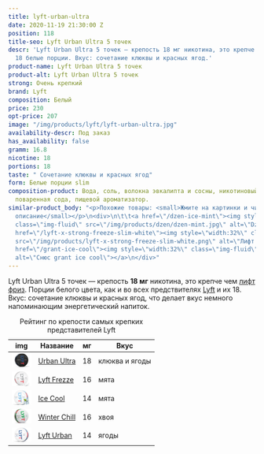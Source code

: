 ```yaml
---
title: lyft-urban-ultra
date: 2020-11-19 21:30:00 Z
position: 118
title-seo: Lyft Urban Ultra 5 точек
descr: 'Lyft Urban Ultra 5 точек — крепость 18 мг никотина, это крепче чем лифт фриз.
  18 белые порции. Вкус: сочетание клюквы и красных ягод.'
product-name: Lyft Urban Ultra 5 точек
product-alt: Lyft Urban Ultra 5 точек
strong: Очень крепкий
brand: Lyft
composition: Белый
price: 230
opt-price: 207
image: "/img/products/lyft/lyft-urban-ultra.jpg"
availability-descr: Под заказ
has_availability: false
gramm: 16.8
nicotine: 18
portions: 18
taste: " Сочетание клюквы и красных ягод"
form: Белые порции slim
composition-product: Вода, соль, волокна эвкалипта и сосны, никотиновый экстракт,
  поваренная сода, пищевой ароматизатор.
similar-product_body: "<p>Похожие товары: <small>Жмите на картинки и читайте полное
  описание</small></p>\n<div>\n\t\t<a href=\"/dzen-ice-mint\"><img style=\"width:32%\"
  class=\"img-fluid\" src=\"/img/products/dzen/dzen-mint.jpg\" alt=\"Dzen Ice Mint\"></a>\n\t\t<a
  href=\"/lyft-x-strong-freeze-slim-white\"><img style=\"width:32%\" class=\"img-fluid\"
  src=\"/img/products/lyft-x-strong-freeze-slim-white.png\" alt=\"Лифт фриз\"></a>\n<a
  href=\"/grant-ice-cool\"><img style=\"width:32%\" class=\"img-fluid\" src=\"/img/products/grant/grant-ice-cool.jpg\"
  alt=\"Снюс grant ice cool\"></a>\n</div>"
---
```


Lyft Urban Ultra 5 точек — крепость **18 мг** никотина, это крепче чем [лифт фриз](/lyft-x-strong-freeze-slim-white). Порции белого цвета, как и во всех предствителях [Lyft](/lyft) и их 18.<br>
Вкус: сочетание клюквы и красных ягод, что делает вкус немного напоминающим энергетический напиток.

<table class="table table-sm">
	<caption>Рейтинг по крепости самых крепких представителей Lyft</caption>
	<thead>
		<tr>
			<th scope="col">img</th>
			<th scope="col">Название</th>
			<th scope="col">мг</th>
			<th scope="col">Вкус</th>
		</tr>
	</thead>
	<tbody>
		<tr>
			<td><a href="/lyft-urban-ultra"><img style="width: 40px" src="/img/products/lyft/lyft-urban-ultra.jpg" alt="Снюс Lyft Urabn ultra"></a></td>
			<td><a href="/lyft-urban-ultra">Urban Ultra</a></td>
			<td>18</td>
			<td>клюква и ягоды</td>
		</tr>
		<tr>
			<td><a href="/lyft-x-strong-freeze-slim-white"><img style="width: 40px" src="/img/products/lyft-x-strong-freeze-slim-white.png" alt="Снюс Lyft Freeze самый крепкий"></a></td>
			<td><a href="/lyft-x-strong-freeze-slim-white">Lyft Frezze</a></td>
			<td>16</td>
			<td>мята</td>
		</tr>
		<tr>
			<td><a href="/lyft-strong-ice-cool-mint-slim-all-white"><img style="width: 40px" src="/img/products/lyft-ice-cool-strong-mint-slim-all-white-portion.png" alt="Снюс Lyft Ice Cool"></a></td>
			<td><a href="/lyft-strong-ice-cool-mint-slim-all-white">Ice Cool</a></td>
			<td>14</td>
			<td>мята</td>
		</tr>
		<tr>
			<td><a href="/lyft-x-strong-winter-chill-slim-white"><img style="width: 40px" src="/img/products/lyft-winter-chill-x-strong.jpg" alt="Снюс Lyft Winter Chill"></a></td>
			<td><a href="/lyft-x-strong-winter-chill-slim-white">Winter Chill</a></td>
			<td>16</td>
			<td>хвоя</td>
		</tr>
		<tr>
			<td><a href="/lyft-urban-vibe"><img style="width: 40px" src="/img/products/lyft-urban-vibe.png" alt="Снюс Lyft Urban"></a></td>
			<td><a href="/lyft-urban-vibe">Lyft Urban</a></td>
			<td>14</td>
			<td>ягоды</td>
		</tr>
	</tbody>
</table>